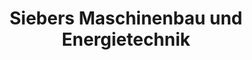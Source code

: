 ---
title: "Siebers Maschinenbau und Energietechnik"
url: /marsberg/siebers-maschinenbau-und-energietechnik/
shop: Basteln
---